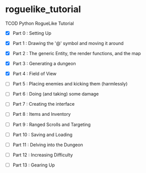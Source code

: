 # roguelike_tutorial
TCOD Python RogueLike Tutorial

- [x] Part  0 : Setting Up
- [x] Part  1 : Drawing the '@' symbol and moving it around

- [x] Part  2 : The generic Entity, the render functions, and the map
- [x] Part  3 : Generating a dungeon

- [x] Part  4 : Field of View
- [ ] Part  5 : Placing enemies and kicking them (harmlessly)

- [ ] Part  6 : Doing (and taking) some damage
- [ ] Part  7 : Creating the interface
 
- [ ] Part  8 : Items and Inventory
- [ ] Part  9 : Ranged Scrolls and Targeting

- [ ] Part 10 : Saving and Loading
- [ ] Part 11 : Delving into the Dungeon

- [ ] Part 12 : Increasing Difficulty
- [ ] Part 13 : Gearing Up

